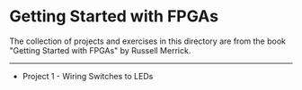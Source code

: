 # Getting Started with FPGAs

The collection of projects and exercises in this directory are from the book "Getting Started with FPGAs" by Russell Merrick.


---

- Project 1 - Wiring Switches to LEDs